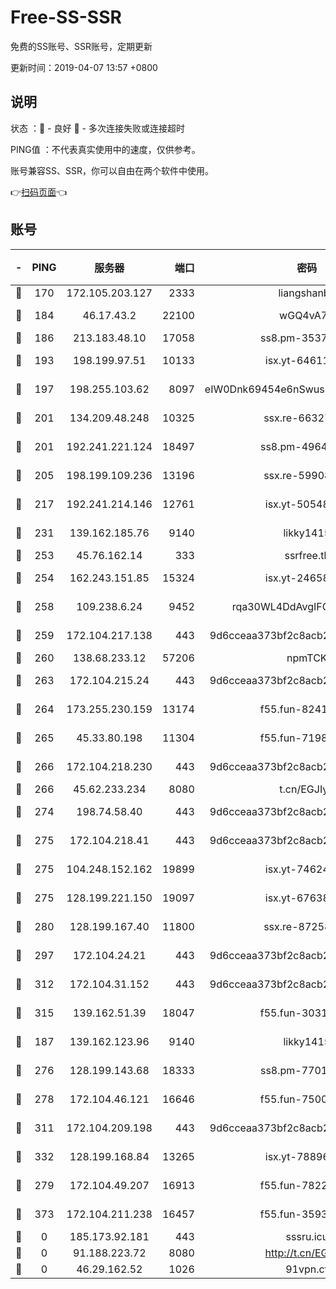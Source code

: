 # Free-SS-SSR

免费的SS账号、SSR账号，定期更新

更新时间：2019-04-07 13:57 +0800

## 说明

状态     ：🙂 - 良好 🙁 - 多次连接失败或连接超时

PING值   ：不代表真实使用中的速度，仅供参考。

账号兼容SS、SSR，你可以自由在两个软件中使用。

👉[扫码页面](https://liesauer.github.io/Free-SS-SSR/)👈

## 账号

|-|PING|服务器|端口|密码|加密方式|区域|
|:----:|:----:|:-----:|-----:|:----:|:----:|:----:|
|🙂|170|172.105.203.127|2333|liangshanbo|chacha20|JP|
|🙂|184|46.17.43.2|22100|wGQ4vA7D|aes-256-gcm|RU|
|🙂|186|213.183.48.10|17058|ss8.pm-35372165|rc4-md5|RU|
|🙂|193|198.199.97.51|10133|isx.yt-64611548|aes-256-cfb|US|
|🙂|197|198.255.103.62|8097|eIW0Dnk69454e6nSwuspv9DmS201tQ0D|aes-256-cfb|US|
|🙂|201|134.209.48.248|10325|ssx.re-66327199|aes-256-cfb|US|
|🙂|201|192.241.221.124|18497|ss8.pm-49648678|aes-256-cfb|US|
|🙂|205|198.199.109.236|13196|ssx.re-59908217|aes-256-cfb|US|
|🙂|217|192.241.214.146|12761|isx.yt-50548426|aes-256-cfb|US|
|🙂|231|139.162.185.76|9140|likky1415|aes-256-cfb|DE|
|🙂|253|45.76.162.14|333|ssrfree.tk|rc4|SG|
|🙂|254|162.243.151.85|15324|isx.yt-24658995|aes-256-cfb|US|
|🙂|258|109.238.6.24|9452|rqa30WL4DdAvgIFG6Fs3znzTa|aes-256-cfb|FR|
|🙂|259|172.104.217.138|443|9d6cceaa373bf2c8acb22e60b6a58be6|aes-256-cfb|US|
|🙂|260|138.68.233.12|57206|npmTCK|rc4-md5|US|
|🙂|263|172.104.215.24|443|9d6cceaa373bf2c8acb22e60b6a58be6|aes-256-cfb|US|
|🙂|264|173.255.230.159|13174|f55.fun-82418787|aes-256-cfb|US|
|🙂|265|45.33.80.198|11304|f55.fun-71989148|aes-256-cfb|US|
|🙂|266|172.104.218.230|443|9d6cceaa373bf2c8acb22e60b6a58be6|aes-256-cfb|US|
|🙂|266|45.62.233.234|8080|t.cn/EGJIyrl|rc4-md5|CA|
|🙂|274|198.74.58.40|443|9d6cceaa373bf2c8acb22e60b6a58be6|aes-256-cfb|US|
|🙂|275|172.104.218.41|443|9d6cceaa373bf2c8acb22e60b6a58be6|aes-256-cfb|US|
|🙂|275|104.248.152.162|19899|isx.yt-74624394|aes-256-cfb|SG|
|🙂|275|128.199.221.150|19097|isx.yt-67638887|aes-256-cfb|SG|
|🙂|280|128.199.167.40|11800|ssx.re-87258490|aes-256-cfb|SG|
|🙂|297|172.104.24.21|443|9d6cceaa373bf2c8acb22e60b6a58be6|aes-256-cfb|US|
|🙂|312|172.104.31.152|443|9d6cceaa373bf2c8acb22e60b6a58be6|aes-256-cfb|US|
|🙂|315|139.162.51.39|18047|f55.fun-30318909|aes-256-cfb|SG|
|🙂|187|139.162.123.96|9140|likky1415|aes-256-cfb|JP|
|🙂|276|128.199.143.68|18333|ss8.pm-77013643|aes-256-cfb|SG|
|🙂|278|172.104.46.121|16646|f55.fun-75001802|aes-256-cfb|SG|
|🙂|311|172.104.209.198|443|9d6cceaa373bf2c8acb22e60b6a58be6|aes-256-cfb|US|
|🙂|332|128.199.168.84|13265|isx.yt-78896827|aes-256-cfb|SG|
|🙁|279|172.104.49.207|16913|f55.fun-78222028|aes-256-cfb|SG|
|🙁|373|172.104.211.238|16457|f55.fun-35934651|aes-256-cfb|US|
|🙁|0|185.173.92.181|443|sssru.icu|rc4-md5|RU|
|🙁|0|91.188.223.72|8080|http://t.cn/EGJIyrl|rc4-md5|RU|
|🙁|0|46.29.162.52|1026|91vpn.cf|rc4-md5|RU|
